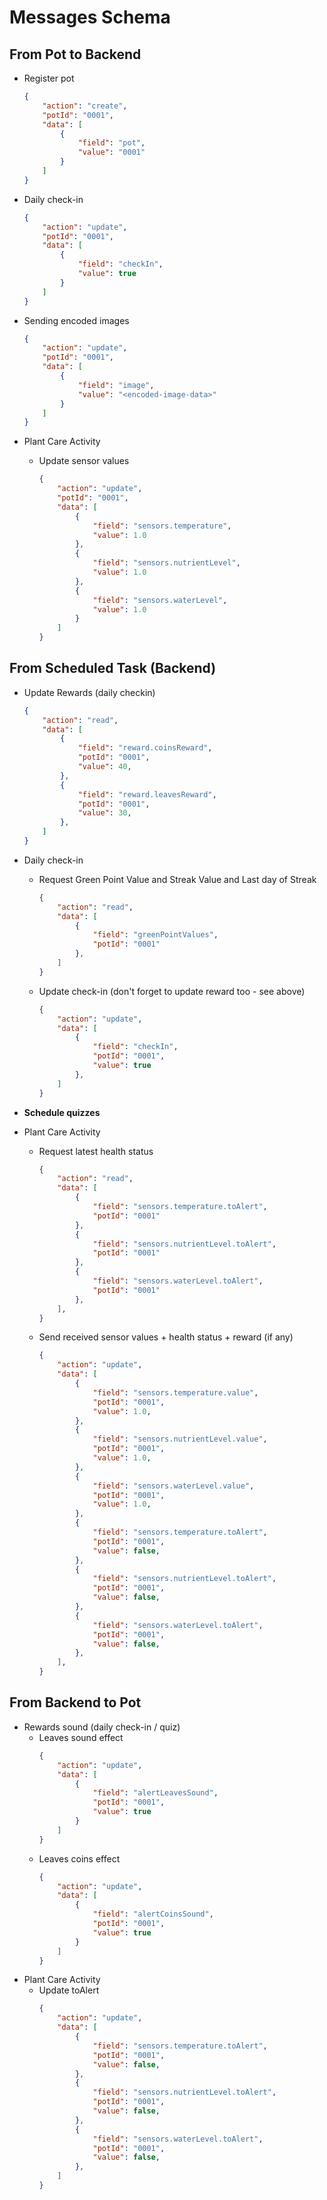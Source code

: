 # Messages Schema 

## From Pot to Backend
* Register pot
	```json
	{
		"action": "create",
		"potId": "0001",
		"data": [
			{
				"field": "pot",
				"value": "0001"
			}
		]
	}
	```

* Daily check-in
	```json
	{
		"action": "update",
		"potId": "0001",
		"data": [
			{
				"field": "checkIn",
				"value": true
			}
		]
	}
	```

* Sending encoded images
	```json
	{
		"action": "update",
		"potId": "0001",
		"data": [
			{
				"field": "image",
				"value": "<encoded-image-data>"
			}
		]
	}
	```

* Plant Care Activity
	* Update sensor values
		```json
		{
			"action": "update",
			"potId": "0001",
			"data": [
				{
					"field": "sensors.temperature",
					"value": 1.0
				},
				{
					"field": "sensors.nutrientLevel",
					"value": 1.0
				},
				{
					"field": "sensors.waterLevel",
					"value": 1.0
				}
			]
		}
		```

## From Scheduled Task (Backend)
* Update Rewards (daily checkin)
	```json
	{
		"action": "read",
		"data": [
			{
				"field": "reward.coinsReward",
				"potId": "0001",
				"value": 40,
			},
			{
				"field": "reward.leavesReward",
				"potId": "0001",
				"value": 30,
			},
		]
	}
	````

* Daily check-in
	* Request Green Point Value and Streak Value and Last day of Streak
		```json
		{
			"action": "read",
			"data": [
				{
					"field": "greenPointValues",
					"potId": "0001"
				},
			]
		}
		````

	* Update check-in (don't forget to update reward too - see above)
		```json
		{
			"action": "update",
			"data": [
				{
					"field": "checkIn",
					"potId": "0001",
					"value": true
				},
			]
		}
		````

* **Schedule quizzes**


* Plant Care Activity
	* Request latest health status
		```json
		{
			"action": "read",
			"data": [
				{
					"field": "sensors.temperature.toAlert",
					"potId": "0001"
				},
				{
					"field": "sensors.nutrientLevel.toAlert",
					"potId": "0001"
				},
				{
					"field": "sensors.waterLevel.toAlert",
					"potId": "0001"
				},
			],
		}
		```
	* Send received sensor values + health status + reward (if any)
		```json
		{
			"action": "update",
			"data": [
				{
					"field": "sensors.temperature.value",
					"potId": "0001",
					"value": 1.0,
				},
				{
					"field": "sensors.nutrientLevel.value",
					"potId": "0001",
					"value": 1.0,
				},
				{
					"field": "sensors.waterLevel.value",
					"potId": "0001",
					"value": 1.0,
				},
				{
					"field": "sensors.temperature.toAlert",
					"potId": "0001",
					"value": false,
				},
				{
					"field": "sensors.nutrientLevel.toAlert",
					"potId": "0001",
					"value": false,
				},
				{
					"field": "sensors.waterLevel.toAlert",
					"potId": "0001",
					"value": false,
				},
			],
		}
		```

## From Backend to Pot
* Rewards sound (daily check-in / quiz)
	* Leaves sound effect
		```json
		{
			"action": "update",
			"data": [
				{
					"field": "alertLeavesSound",
					"potId": "0001",
					"value": true
				}
			]
		}

	* Leaves coins effect
		```json
		{
			"action": "update",
			"data": [
				{
					"field": "alertCoinsSound",
					"potId": "0001",
					"value": true
				}
			]
		}
* Plant Care Activity
	* Update toAlert
		```json
		{
			"action": "update",
			"data": [
				{
					"field": "sensors.temperature.toAlert",
					"potId": "0001",
					"value": false,
				},
				{
					"field": "sensors.nutrientLevel.toAlert",
					"potId": "0001",
					"value": false,
				},
				{
					"field": "sensors.waterLevel.toAlert",
					"potId": "0001",
					"value": false,
				},
			]
		}
